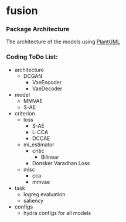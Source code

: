 # fusion

### Package Architecture

The architecture of the models using [PlantUML](https://plantuml.com/)

### Coding ToDo List:
- architecture
  - DCGAN
    - VaeEncoder
    - VaeDecoder
- model
  - MMVAE
  - S-AE
- criterion
  - loss
    - S-AE
    - L-CCA
    - DCCAE
  - mi_estimator
    - critic
      - Bilinear
    - Donsker Varadhan Loss
  - misc
    - cca
    - mmvae
- task
  - logreg evaluation
  - saliency
- configs
  - hydra configs for all models
